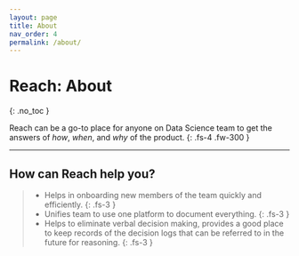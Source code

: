 ```yaml
---
layout: page
title: About
nav_order: 4
permalink: /about/
---
```


# Reach: About
{: .no_toc }

Reach can be a go-to place for anyone on Data Science team to get the answers of *how*, *when*, and *why* of the product. 
{: .fs-4 .fw-300 }

---

## How can Reach help you?

> - Helps in onboarding new members of the team quickly and efficiently.
{: .fs-3 }
> - Unifies team to use one platform to document everything.
{: .fs-3 }
> - Helps to eliminate verbal decision making, provides a good place to keep records of the decision logs that can be referred to in the future for reasoning.
{: .fs-3 }
